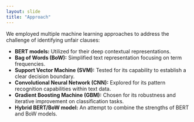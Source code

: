```yaml
---
layout: slide
title: "Approach"
---
```


We employed multiple machine learning approaches to address the challenge of identifying unfair clauses:
- **BERT models:** Utilized for their deep contextual representations.
- **Bag of Words (BoW):** Simplified text representation focusing on term frequencies.
- **Support Vector Machine (SVM):** Tested for its capability to establish a clear decision boundary.
- **Convolutional Neural Network (CNN):** Explored for its pattern recognition capabilities within text data.
- **Gradient Boosting Machine (GBM):** Chosen for its robustness and iterative improvement on classification tasks.
- **Hybrid BERT/BoW model:** An attempt to combine the strengths of BERT and BoW models.
